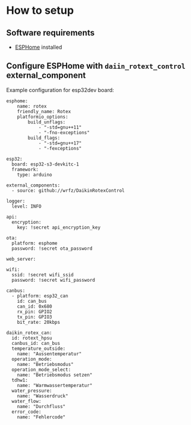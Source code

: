 # How to setup

## Software requirements
 * [ESPHome](https://esphome.io/) installed

## Configure ESPHome with `daiin_rotext_control` external_component

  Example configuration for esp32dev board:

  ```
  esphome:
      name: rotex
      friendly_name: Rotex
      platformio_options:
          build_unflags:
              - "-std=gnu++11"
              - "-fno-exceptions"
          build_flags:
              - "-std=gnu++17"
              - "-fexceptions"

  esp32:
    board: esp32-s3-devkitc-1
    framework:
      type: arduino

  external_components:
    - source: github://wrfz/DaikinRotexControl

  logger:
    level: INFO

  api:
    encryption:
      key: !secret api_encryption_key

  ota:
    platform: esphome
    password: !secret ota_password

  web_server:

  wifi:
    ssid: !secret wifi_ssid
    password: !secret wifi_password

  canbus:
    - platform: esp32_can
      id: can_bus
      can_id: 0x680
      rx_pin: GPIO2
      tx_pin: GPIO3
      bit_rate: 20kbps

  daikin_rotex_can:
    id: rotext_hpsu
    canbus_id: can_bus
    temperature_outside:
      name: "Aussentemperatur"
    operation_mode:
      name: "Betriebsmodus"
    operation_mode_select:
      name: "Betriebsmodus setzen"
    tdhw1:
      name: "Warmwassertemperatur"
    water_pressure:
      name: "Wasserdruck"
    water_flow:
      name: "Durchfluss"
    error_code:
      name: "Fehlercode"
  ```
